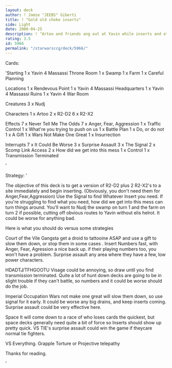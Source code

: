 ```yaml
---
layout: deck
author: ! Jamie "JEEBS" Giberti
title: ! "Gold old choke inserts"
side: Light
date: 2000-04-25
description: ! "Artoo and friends ang out at Yavin while inserts and other little tricks do the damage."
rating: 3.5
id: 5966
permalink: "/starwarsccg/deck/5966/"
---
```

Cards: 

'Starting
1 x Yavin 4 Massassi Throne Room
1 x  Swamp
1 x  Farm
1 x Careful Planning

Locations
1 x Rendevous Point
1 x Yavin 4 Massassi Headquarters
1 x Yavin 4 Massassi Ruins
1 x Yavin 4 War Room

Creatures
3 x Nudj

Characters
1 x Artoo
2 x R2-D2
6 x R2-X2

Effects
7 x Never Tell Me The Odds
7 x Anger, Fear, Aggression
1 x Traffic Control
1 x What're you trying to push on us
1 x Battle Plan
1 x Do, or do not
1 x A Gift
1 x Wars Not Make One Great
1 x Insurrection

Interrupts
7 x It Could Be Worse
3 x Surprise Assault
3 x The Signal
2 x Scomp Link Access
2 x How did we get into this mess
1 x Control
1 x Transmission Terminated




'

Strategy: '

The objective of this deck is to get a version of R2-D2 plus 2 R2-X2's to a site immediately and begin inserting. (Obviously, you don't need them for Anger,Fear,Aggression) Use the Signal to find Whatever Insert you need. If you're struggling to find what you need, how did we get into this mess can turn things around. You'll want to Nudj the swamp on turn 1 and the farm on turn 2 if possible, cutting off obvious routes to Yavin without elis helrot. It could be worse for anything bad.


Here is what you should do versus some strategies

Court of the Vile Gangsta
get a droid to tattooine ASAP and use a gift to slow them down, or stop them in some cases . Insert Numbers fast, with Anger, Fear, Agression
a nice back up. if their playing numbers too, you won't have a problem. Surprise assault any area where they have a few, low power characters.

HDADTJ/TFHGOOTU
Visage could be annoying, so draw until you find transmission terminated. Quite a lot of hunt down decks are going to be in slight trouble if they can't battle, so numbers and it could be worse should do the job.

Imperial Occupation
Wars not make one great will slow them down, so use signal for it early. It could be worse any big drains, and keep inserts coming. Surprise assault could be very effective here.

Space
It will come down to a race of who loses cards the quickest, but space decks generally need quite a bit of force so Inserts should show up pretty quick. VS TIE's surprise assault could win the game if theycare normal tie fighters.

VS Everything.
Grapple Torture or Projective telepathy

Thanks for reading.



'
